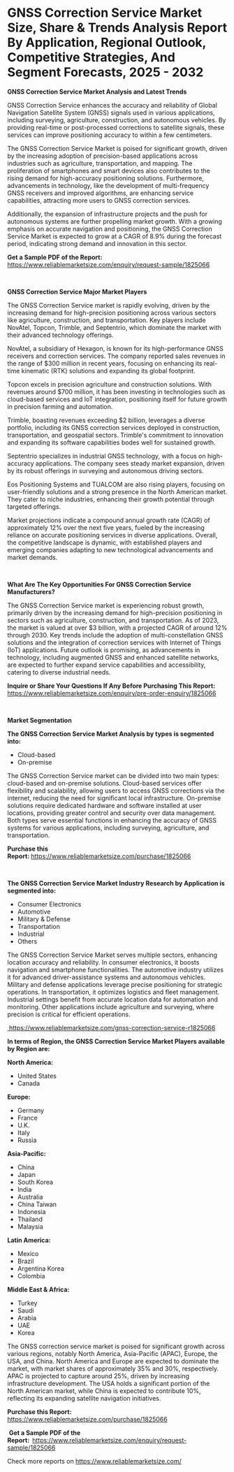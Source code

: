 <p><h1>GNSS Correction Service Market Size, Share & Trends Analysis Report By Application, Regional Outlook, Competitive Strategies, And Segment Forecasts, 2025 - 2032</h1></p><p><strong>GNSS Correction Service Market Analysis and Latest Trends</strong></p>
<p><p>GNSS Correction Service enhances the accuracy and reliability of Global Navigation Satellite System (GNSS) signals used in various applications, including surveying, agriculture, construction, and autonomous vehicles. By providing real-time or post-processed corrections to satellite signals, these services can improve positioning accuracy to within a few centimeters.</p><p>The GNSS Correction Service Market is poised for significant growth, driven by the increasing adoption of precision-based applications across industries such as agriculture, transportation, and mapping. The proliferation of smartphones and smart devices also contributes to the rising demand for high-accuracy positioning solutions. Furthermore, advancements in technology, like the development of multi-frequency GNSS receivers and improved algorithms, are enhancing service capabilities, attracting more users to GNSS correction services.</p><p>Additionally, the expansion of infrastructure projects and the push for autonomous systems are further propelling market growth. With a growing emphasis on accurate navigation and positioning, the GNSS Correction Service Market is expected to grow at a CAGR of 8.9% during the forecast period, indicating strong demand and innovation in this sector.</p></p>
<p><strong>Get a Sample PDF of the Report:&nbsp;</strong> <a href="https://www.reliablemarketsize.com/enquiry/request-sample/1825066?utm_campaign=1197&utm_medium=2&utm_source=Github&utm_content=ia&utm_term=17022025&utm_id=gnss-correction-service">https://www.reliablemarketsize.com/enquiry/request-sample/1825066</a></p>
<p>&nbsp;</p>
<p><strong>GNSS Correction Service Major Market Players</strong></p>
<p><p>The GNSS Correction Service market is rapidly evolving, driven by the increasing demand for high-precision positioning across various sectors like agriculture, construction, and transportation. Key players include NovAtel, Topcon, Trimble, and Septentrio, which dominate the market with their advanced technology offerings.</p><p>NovAtel, a subsidiary of Hexagon, is known for its high-performance GNSS receivers and correction services. The company reported sales revenues in the range of $300 million in recent years, focusing on enhancing its real-time kinematic (RTK) solutions and expanding its global footprint.</p><p>Topcon excels in precision agriculture and construction solutions. With revenues around $700 million, it has been investing in technologies such as cloud-based services and IoT integration, positioning itself for future growth in precision farming and automation.</p><p>Trimble, boasting revenues exceeding $2 billion, leverages a diverse portfolio, including its GNSS correction services deployed in construction, transportation, and geospatial sectors. Trimble's commitment to innovation and expanding its software capabilities bodes well for sustained growth.</p><p>Septentrio specializes in industrial GNSS technology, with a focus on high-accuracy applications. The company sees steady market expansion, driven by its robust offerings in surveying and autonomous driving sectors.</p><p>Eos Positioning Systems and TUALCOM are also rising players, focusing on user-friendly solutions and a strong presence in the North American market. They cater to niche industries, enhancing their growth potential through targeted offerings.</p><p>Market projections indicate a compound annual growth rate (CAGR) of approximately 12% over the next five years, fueled by the increasing reliance on accurate positioning services in diverse applications. Overall, the competitive landscape is dynamic, with established players and emerging companies adapting to new technological advancements and market demands.</p></p>
<p>&nbsp;</p>
<p><strong>What Are The Key Opportunities For GNSS Correction Service Manufacturers?</strong></p>
<p><p>The GNSS Correction Service market is experiencing robust growth, primarily driven by the increasing demand for high-precision positioning in sectors such as agriculture, construction, and transportation. As of 2023, the market is valued at over $3 billion, with a projected CAGR of around 12% through 2030. Key trends include the adoption of multi-constellation GNSS solutions and the integration of correction services with Internet of Things (IoT) applications. Future outlook is promising, as advancements in technology, including augmented GNSS and enhanced satellite networks, are expected to further expand service capabilities and accessibility, catering to diverse industrial needs.</p></p>
<p><strong>Inquire or Share Your Questions If Any Before Purchasing This Report:</strong> <a href="https://www.reliablemarketsize.com/enquiry/pre-order-enquiry/1825066?utm_campaign=1197&utm_medium=2&utm_source=Github&utm_content=ia&utm_term=17022025&utm_id=gnss-correction-service">https://www.reliablemarketsize.com/enquiry/pre-order-enquiry/1825066</a></p>
<p>&nbsp;</p>
<p><strong>Market Segmentation</strong></p>
<p><strong>The GNSS Correction Service Market Analysis by types is segmented into:</strong></p>
<p><ul><li>Cloud-based</li><li>On-premise</li></ul></p>
<p><p>The GNSS Correction Service market can be divided into two main types: cloud-based and on-premise solutions. Cloud-based services offer flexibility and scalability, allowing users to access GNSS corrections via the internet, reducing the need for significant local infrastructure. On-premise solutions require dedicated hardware and software installed at user locations, providing greater control and security over data management. Both types serve essential functions in enhancing the accuracy of GNSS systems for various applications, including surveying, agriculture, and transportation.</p></p>
<p><strong>Purchase this Report:&nbsp;</strong><a href="https://www.reliablemarketsize.com/purchase/1825066?utm_campaign=1197&utm_medium=2&utm_source=Github&utm_content=ia&utm_term=17022025&utm_id=gnss-correction-service">https://www.reliablemarketsize.com/purchase/1825066</a></p>
<p>&nbsp;</p>
<p><strong>The GNSS Correction Service Market Industry Research by Application is segmented into:</strong></p>
<p><ul><li>Consumer Electronics</li><li>Automotive</li><li>Military & Defense</li><li>Transportation</li><li>Industrial</li><li>Others</li></ul></p>
<p><p>The GNSS Correction Service Market serves multiple sectors, enhancing location accuracy and reliability. In consumer electronics, it boosts navigation and smartphone functionalities. The automotive industry utilizes it for advanced driver-assistance systems and autonomous vehicles. Military and defense applications leverage precise positioning for strategic operations. In transportation, it optimizes logistics and fleet management. Industrial settings benefit from accurate location data for automation and monitoring. Other applications include agriculture and surveying, where precision is critical for efficient operations.</p></p>
<p><a href="https://www.reliablemarketsize.com/gnss-correction-service-r1825066?utm_campaign=1197&utm_medium=2&utm_source=Github&utm_content=ia&utm_term=17022025&utm_id=gnss-correction-service">&nbsp;https://www.reliablemarketsize.com/gnss-correction-service-r1825066</a></p>
<p><strong>In terms of Region, the GNSS Correction Service Market Players available by Region are:</strong></p>
<p>
    <p> <strong> North America: </strong>
        <ul>
            <li>United States</li>
            <li>Canada</li>
        </ul>
        </p> 
    <p> <strong> Europe: </strong>
        <ul>
            <li>Germany</li>
            <li>France</li>
            <li>U.K.</li>
            <li>Italy</li>
            <li>Russia</li>
        </ul>
        </p> 
    <p> <strong> Asia-Pacific: </strong>
        <ul>
            <li>China</li>
            <li>Japan</li>
            <li>South Korea</li>
            <li>India</li>
            <li>Australia</li>
            <li>China Taiwan</li>
            <li>Indonesia</li>
            <li>Thailand</li>
            <li>Malaysia</li>
        </ul>
        </p> 
    <p> <strong> Latin America: </strong>
        <ul>
            <li>Mexico</li>
            <li>Brazil</li>
            <li>Argentina Korea</li>
            <li>Colombia</li>
        </ul>
        </p> 
    <p> <strong> Middle East & Africa: </strong>
        <ul>
            <li>Turkey</li>
            <li>Saudi</li>
            <li>Arabia</li>
            <li>UAE</li>
            <li>Korea</li>
        </ul>
    </p>
    </p>
<p><p>The GNSS correction service market is poised for significant growth across various regions, notably North America, Asia-Pacific (APAC), Europe, the USA, and China. North America and Europe are expected to dominate the market, with market shares of approximately 35% and 30%, respectively. APAC is projected to capture around 25%, driven by increasing infrastructure development. The USA holds a significant portion of the North American market, while China is expected to contribute 10%, reflecting its expanding satellite navigation initiatives.</p></p>
<p><strong>Purchase this Report: </strong><a href="https://www.reliablemarketsize.com/purchase/1825066?utm_campaign=1197&utm_medium=2&utm_source=Github&utm_content=ia&utm_term=17022025&utm_id=gnss-correction-service">https://www.reliablemarketsize.com/purchase/1825066</a></p>
<p>&nbsp;<strong>Get a Sample PDF of the Report:&nbsp;&nbsp;</strong><a href="https://www.reliablemarketsize.com/enquiry/request-sample/1825066?utm_campaign=1197&utm_medium=2&utm_source=Github&utm_content=ia&utm_term=17022025&utm_id=gnss-correction-service">https://www.reliablemarketsize.com/enquiry/request-sample/1825066</a></p>
<p><strong></strong></p>
<p>Check more reports on <a href="https://www.reliablemarketsize.com/?utm_campaign=1197&utm_medium=2&utm_source=Github&utm_content=ia&utm_term=17022025&utm_id=gnss-correction-service">https://www.reliablemarketsize.com/</a></p>